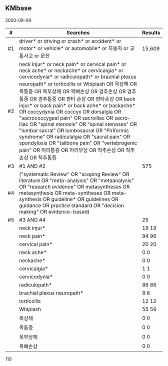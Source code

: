 ## KMbase
2020-09-09

| # | Searches | Results |
|---|---|---|
| #1 | driver* or driving or crash* or accident* or motor* or vehicle* or automobile* or 자동차 or 교통사고 or 운전 | 15,609 |
| #2 | neck injur* or neck pain* or cervical pain* or neck ache* or neckache* or cervicalgia* or cervicodynia* or radiculopath* or brachial plexus neuropath* or torticollis or Whiplash OR 목상해 OR 목통증 OR 목부상해 OR 목뼈손상 OR 경추손상 OR 경추통증 OR 경추통증 OR 편타 손상 OR 편타손상 OR back injur* or back pain* or back ache* or backache* OR coccydynia OR coccyx OR dorsalgia OR "sacrococcygeal pain" OR sacroiliac OR sacro-iliac OR "spinal stenosis" OR "spinal stenoses" OR "lumbar sacral" OR lumbosacral OR "Piriformis syndrome" OR radiculalgia OR "sacral pain" OR spondylosis OR "tailbone pain" OR "vertebrogenic pain" OR 허리통증 OR 허리부상 OR 척추손상 OR 척추손상 OR 척추통증 | |
| #3 | #1 AND #2 | 575 |
| #4 | ("systematic Review" OR "scoping Review" OR literature OR "meta-analysis" OR "metaanalysis" OR "research evidence" OR metasyntheses OR metasynthesis OR meta-syntheses OR meta-synthesis OR guideline* OR guidelines OR guidance OR practice standard OR "decision making" OR evidence-based) | |
| #5 | #3 AND #4 | 25 |
| | neck injur* | 19 19 |
| | neck pain* | 94 96 |
| | cervical pain* | 20 20 |
| | neck ache* | 0 0 |
| | neckache* | 0 0 |
| | cervicalgia* | 1 1 |
| | cervicodynia* | 0 0 |
| | radiculopath* | 86 86 |
| | brachial plexus neuropath* | 8 8 |
| | torticollis | 12 12 |
| | Whiplash | 55 56 |
| | 목상해 | 0 0 |
| | 목통증 | 0 0 |
| | 목부상해 | 0 0 |
| | 목뼈손상 | 0 0 |

<PAGE>110